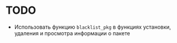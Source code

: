 # TODO

* Использовать функцию `blacklist_pkg` в функциях установки, удаления и просмотра информации о пакете
